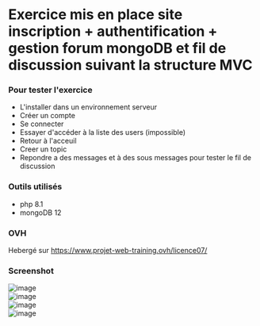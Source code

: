 # Exercice mis en place site inscription + authentification + gestion forum mongoDB et fil de discussion suivant la structure MVC

### Pour tester l'exercice

- L'installer dans un environnement serveur
- Créer un compte
- Se connecter
- Essayer d'accéder à la liste des users (impossible)
- Retour à l'acceuil
- Creer un topic
- Repondre a des messages et à des sous messages pour tester le fil de discussion

### Outils utilisés
- php 8.1
- mongoDB 12

### OVH
Hebergé sur https://www.projet-web-training.ovh/licence07/

### Screenshot

![image](https://github.com/teddyfresnes/LPW_forum/assets/80900011/25e43146-df03-49c8-8c8b-8b78d2bf8658)  
![image](https://github.com/teddyfresnes/LPW_forum/assets/80900011/76a13373-44d6-4752-b3e8-5f7c8b0a134a)  
![image](https://github.com/teddyfresnes/LP_forum/assets/80900011/7870f2f0-e5ef-4f5e-924b-9b8c4523f653)  
![image](https://github.com/teddyfresnes/LPW_forum/assets/80900011/81043ee2-8d7c-46a8-948a-1f639e8c9495)  

